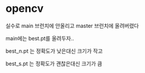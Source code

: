 # opencv

실수로 main 브런치에 안올리고 master 브런치에 올려버렸다

main에는 best.pt를 올려두자..

best_n.pt 는 정확도가 낮은대신 크기가 작고

best_s.pt 는 정확도가 괜찮은대신 크기가 큼
